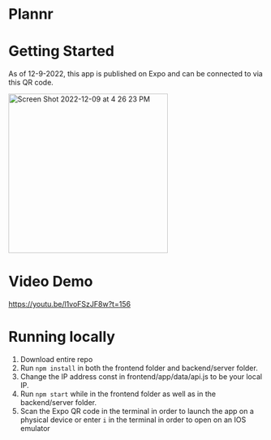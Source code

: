# Plannr

# Getting Started

As of 12-9-2022, this app is published on Expo and can be connected to via this QR code. 

<img width="314" alt="Screen Shot 2022-12-09 at 4 26 23 PM" src="https://user-images.githubusercontent.com/77033552/206811396-6663abc8-947d-4f82-883a-8b6a44c78841.png">

# Video Demo 
https://youtu.be/l1voFSzJF8w?t=156

# Running locally

1. Download entire repo
1. Run `npm install` in both the frontend folder and backend/server folder. 
2. Change the IP address const in frontend/app/data/api.js to be your local IP.
3. Run `npm start` while in the frontend folder as well as in the backend/server folder. 
4. Scan the Expo QR code in the terminal in order to launch the app on a physical device or enter `i` in the terminal in order to open on an IOS emulator
